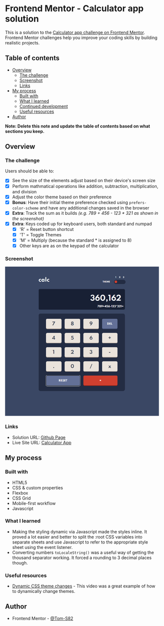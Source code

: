 # Frontend Mentor - Calculator app solution

This is a solution to the [Calculator app challenge on Frontend Mentor](https://www.frontendmentor.io/challenges/calculator-app-9lteq5N29). Frontend Mentor challenges help you improve your coding skills by building realistic projects. 

## Table of contents

- [Overview](#overview)
  - [The challenge](#the-challenge)
  - [Screenshot](#screenshot)
  - [Links](#links)
- [My process](#my-process)
  - [Built with](#built-with)
  - [What I learned](#what-i-learned)
  - [Continued development](#continued-development)
  - [Useful resources](#useful-resources)
- [Author](#author)

**Note: Delete this note and update the table of contents based on what sections you keep.**

## Overview

### The challenge

Users should be able to:

- [x] See the size of the elements adjust based on their device's screen size
- [x] Perform mathmatical operations like addition, subtraction, multiplication, and division
- [x] Adjust the color theme based on their preference
- [x] **Bonus**: Have their initial theme preference checked using `prefers-color-scheme` and have any additional changes saved in the browser
- [x] **Extra**: Track the sum as it builds *(e.g. 789 + 456 - 123 * 321 as shown in the screenshot)*
- [x]  **Extra**: Keys coded up for keyboard users, both standard and numpad
	- [x] 'R' = Reset button shortcut
	- [x]  'T' = Toggle Themes
	- [x]  'M' = Multiply (because the standard * is assigned to 8)
	- [x]  Other keys are as on the keypad of the calculator

### Screenshot

![](./images/finished_screenshot_001.png)


### Links

- Solution URL: [Github Page](https://github.com/Tom-S82/fm_calculator_app_main)
- Live Site URL: [Calculator App](https://tom-s82.github.io/fm_calculator_app_main/)

## My process

### Built with

- HTML5
- CSS & custom properties
- Flexbox
- CSS Grid
- Mobile-first workflow
- Javascript

### What I learned

- Making the styling dynamic via Javascript made the styles inline.  It proved a lot easier and better to split the :root CSS variables into separate sheets and use Javascript to refer to the appropriate style sheet using the event listener.
- Converting numbers `toLocaleString()` was a useful way of getting the thousand separator working.  It forced a rounding to 3 decimal places though.


### Useful resources

- [Dynamic CSS theme changes](https://www.youtube.com/watch?v=r_hYR53r61M&t=5772s) - This video was a great example of how to dynamically change themes.


## Author

- Frontend Mentor - [@Tom-S82](https://www.frontendmentor.io/profile/Tom-S82)
